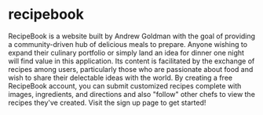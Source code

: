 # recipebook
RecipeBook is a website built by Andrew Goldman with the goal of providing a community-driven hub of delicious meals to prepare. Anyone wishing to expand their culinary portfolio or simply land an idea for dinner one night will find value in this application. Its content is facilitated by the exchange of recipes among users, particularly those who are passionate about food and wish to share their delectable ideas with the world. By creating a free RecipeBook account, you can submit customized recipes complete with images, ingredients, and directions and also "follow" other chefs to view the recipes they've created. Visit the sign up page to get started!
